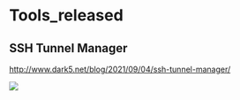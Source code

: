 # Tools_released
 
## SSH Tunnel Manager

http://www.dark5.net/blog/2021/09/04/ssh-tunnel-manager/

![](https://i.loli.net/2021/09/05/n5MCoOaRPqWTZDH.png)